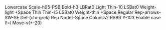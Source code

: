 Lowercase Scale-h95-PSB Bold-h3 LBRat0
Light Thin-10 LSBat0 Weight-light +Space
Thin Thin-15 LSBat0 Weight-thin +Space
Regular Rep-arrows-SW-SE Del-(chi-grek)
Rep Nodef-Space
Colonss2 RSBR Y-103
Enable case
I!=l Move-v(+-20)
